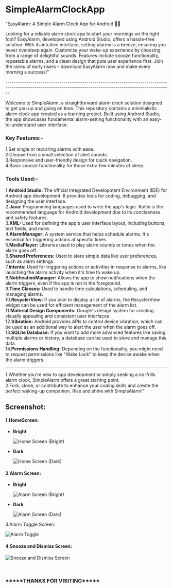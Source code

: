 # SimpleAlarmClockApp

"EasyAlarm: A Simple Alarm Clock App for Android 🌅⏰

Looking for a reliable alarm clock app to start your mornings on the right foot? EasyAlarm, developed using Android Studio, offers a hassle-free solution. With its intuitive interface, setting alarms is a breeze, ensuring you never oversleep again. Customize your wake-up experience by choosing from a range of delightful sounds. Features include snooze functionality, repeatable alarms, and a clean design that puts user experience first. Join the ranks of early risers – download EasyAlarm now and make every morning a success!"

--------------------------------*---------------------------------------*-----------------------------------*------------------------------*----------------------

Welcome to SimpleAlarm, a straightforward alarm clock solution designed to get you up and going on time. This repository contains a minimalistic alarm clock app created as a learning project. Built using Android Studio, the app showcases fundamental alarm-setting functionality with an easy-to-understand user interface.

<h3>Key Features:-</h3>
1.Set single or recurring alarms with ease.<br/>
2.Choose from a small selection of alert sounds.<br/>
3.Responsive and user-friendly design for quick navigation.<br/>
4.Basic snooze functionality for those extra few minutes of sleep.<br/>

<h3>Tools Used:-</h3>
1.<b>Android Studio:</b> The official Integrated Development Environment (IDE) for Android app development. It provides tools for coding, debugging, and designing the user interface.<br/>
2.<b>Java:</b> Programming languages used to write the app's logic. Kotlin is the recommended language for Android development due to its conciseness and safety features.<br/>
3.<b>XML:</b> Used for defining the app's user interface layout, including buttons, text fields, and more.<br/>
4.<b>AlarmManager:</b> A system service that helps schedule alarms. It's essential for triggering actions at specific times.<br/>
5.<b>MediaPlayer:</b> Libraries used to play alarm sounds or tones when the alarm goes off.<br/>
6.<b>Shared Preferences:</b> Used to store simple data like user preferences, such as alarm settings.<br/>
7.<b>Intents:</b> Used for triggering actions or activities in response to alarms, like launching the alarm activity when it's time to wake up.<br/>
8.<b>NotificationManager:</b> Allows the app to show notifications when the alarm triggers, even if the app is not in the foreground.<br/>
9.<b>Time Classes:</b> Used to handle time calculations, scheduling, and managing alarms.<br/>
10.<b>RecyclerView:</b> If you plan to display a list of alarms, the RecyclerView widget can be used for efficient management of the alarm list.<br/>
11.<b>Material Design Components:</b> Google's design system for creating visually appealing and consistent user interfaces.<br/>
12.<b>Vibration:</b> Android provides APIs to control device vibration, which can be used as an additional way to alert the user when the alarm goes off.<br/>
13.<b>SQLite Database:</b> If you want to add more advanced features like saving multiple alarms or history, a database can be used to store and manage this data.<br/>
14.<b>Permissions Handling:</b> Depending on the functionality, you might need to request permissions like "Wake Lock" to keep the device awake when the alarm triggers.<br/>

<hr/>
1.Whether you're new to app development or simply seeking a no-frills alarm clock, SimpleAlarm offers a great starting point.<br/>
2.Fork, clone, or contribute to enhance your coding skills and create the perfect waking-up companion. Rise and shine with SimpleAlarm!"

<h2>Screenshot:</h2>
<h4>1.HomeScreen:</h4>
<ul>
<li><b>Bright</b></li>

![Home Screen (Bright)](https://github.com/Manoranjan492/SimpleAlarmClockApp/assets/119121227/6289365c-da68-4777-88a5-bde53b979e98)

<li><b>Dark</b></li>

![Home Screen (Dark)](https://github.com/Manoranjan492/SimpleAlarmClockApp/assets/119121227/d511cb78-fcc8-4d0f-9fab-99656ed189d4)
</ul>



<h4>2.Alarm Screen:</h4>
<ul>
<li><b>Bright</b></li>

![Alarm Screen (Bright)](https://github.com/Manoranjan492/SimpleAlarmClockApp/assets/119121227/1840a850-e3a3-4708-a890-055655e44fa0)


<li><b>Dark</b></li>

![Alarm Screen (Dark)](https://github.com/Manoranjan492/SimpleAlarmClockApp/assets/119121227/dddeefda-c23d-4127-9d4b-49e779d700be)
</ul



<h4>3.Alarm Toggle Screen:</h4>

![Alarm Toggle](https://github.com/Manoranjan492/SimpleAlarmClockApp/assets/119121227/33dc4abf-9f71-43f9-97e5-95d43b4f8d6e)

<h4>4.Snooze and Dismiss Screen:</h4>

![Snooze and Dismiss Screen](https://github.com/Manoranjan492/SimpleAlarmClockApp/assets/119121227/25db2585-c183-4c7f-b482-8c45be4ef927)

<br>

<h3>*****THANKS FOR VISITING*****</h3>



